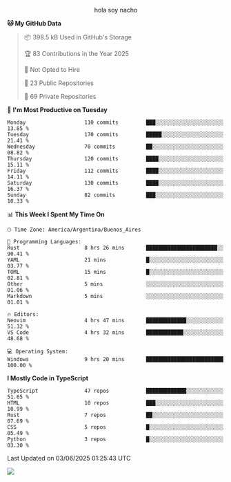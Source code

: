 <p align="center">hola soy nacho</p>

<!--START_SECTION:waka-->
**🐱 My GitHub Data** 

> 📦 398.5 kB Used in GitHub's Storage 
 > 
> 🏆 83 Contributions in the Year 2025
 > 
> 🚫 Not Opted to Hire
 > 
> 📜 23 Public Repositories 
 > 
> 🔑 69 Private Repositories 
 > 
📅 **I'm Most Productive on Tuesday** 

```text
Monday                   110 commits         ███░░░░░░░░░░░░░░░░░░░░░░   13.85 % 
Tuesday                  170 commits         █████░░░░░░░░░░░░░░░░░░░░   21.41 % 
Wednesday                70 commits          ██░░░░░░░░░░░░░░░░░░░░░░░   08.82 % 
Thursday                 120 commits         ████░░░░░░░░░░░░░░░░░░░░░   15.11 % 
Friday                   112 commits         ████░░░░░░░░░░░░░░░░░░░░░   14.11 % 
Saturday                 130 commits         ████░░░░░░░░░░░░░░░░░░░░░   16.37 % 
Sunday                   82 commits          ███░░░░░░░░░░░░░░░░░░░░░░   10.33 % 
```


📊 **This Week I Spent My Time On** 

```text
🕑︎ Time Zone: America/Argentina/Buenos_Aires

💬 Programming Languages: 
Rust                     8 hrs 26 mins       ███████████████████████░░   90.41 % 
YAML                     21 mins             █░░░░░░░░░░░░░░░░░░░░░░░░   03.77 % 
TOML                     15 mins             █░░░░░░░░░░░░░░░░░░░░░░░░   02.81 % 
Other                    5 mins              ░░░░░░░░░░░░░░░░░░░░░░░░░   01.06 % 
Markdown                 5 mins              ░░░░░░░░░░░░░░░░░░░░░░░░░   01.01 % 

🔥 Editors: 
Neovim                   4 hrs 47 mins       █████████████░░░░░░░░░░░░   51.32 % 
VS Code                  4 hrs 32 mins       ████████████░░░░░░░░░░░░░   48.68 % 

💻 Operating System: 
Windows                  9 hrs 20 mins       █████████████████████████   100.00 % 
```

**I Mostly Code in TypeScript** 

```text
TypeScript               47 repos            █████████████░░░░░░░░░░░░   51.65 % 
HTML                     10 repos            ███░░░░░░░░░░░░░░░░░░░░░░   10.99 % 
Rust                     7 repos             ██░░░░░░░░░░░░░░░░░░░░░░░   07.69 % 
CSS                      5 repos             █░░░░░░░░░░░░░░░░░░░░░░░░   05.49 % 
Python                   3 repos             █░░░░░░░░░░░░░░░░░░░░░░░░   03.30 % 
```




 Last Updated on 03/06/2025 01:25:43 UTC
<!--END_SECTION:waka-->

![](http://moe-counter.es3n1n.eu/get/@nachoofg?name=nachoofg&theme=asoul&padding=7&offset=0&align=center&scale=1&pixelated=1&darkmode=auto)
